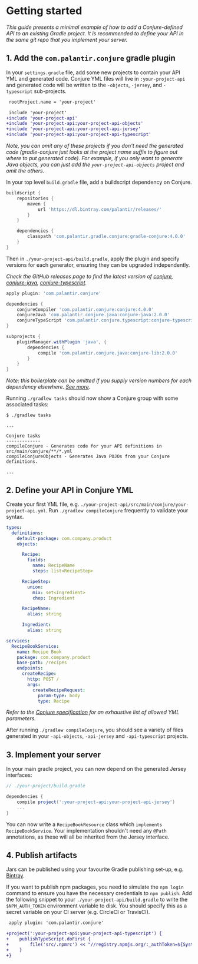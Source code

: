 # Getting started

_This guide presents a minimal example of how to add a Conjure-defined API to an existing Gradle project.  It is recommended to define your API in the same git repo that you implement your server._

## 1. Add the `com.palantir.conjure` gradle plugin

In your `settings.gradle` file, add some new projects to contain your API YML and generated code. Conjure YML files will live in `:your-project-api` and generated code will be written to the `-objects`, `-jersey`, and `-typescript` sub-projects.

```diff
 rootProject.name = 'your-project'

 include 'your-project'
+include 'your-project-api'
+include 'your-project-api:your-project-api-objects'
+include 'your-project-api:your-project-api-jersey'
+include 'your-project-api:your-project-api-typescript'
```

_Note, you can omit any of these projects if you don't need the generated code (gradle-conjure just looks at the project name suffix to figure out where to put generated code).  For example, if you only want to generate Java objects, you can just add the `your-project-api-objects` project and omit the others._

In your top level `build.gradle` file, add a buildscript dependency on Conjure.

```groovy
buildscript {
    repositories {
        maven {
            url 'https://dl.bintray.com/palantir/releases/'
        }
    }

    dependencies {
        classpath 'com.palantir.gradle.conjure:gradle-conjure:4.0.0'
    }
}
```

Then in `./your-project-api/build.gradle`, apply the plugin and specify versions for each generator, ensuring they can be upgraded independently.

_Check the GitHub releases page to find the latest version of [conjure](https://github.com/palantir/conjure/releases), [conjure-java](https://github.com/palantir/conjure-java/releases), [conjure-typescript](https://github.com/palantir/conjure-typescript/releases)._


```groovy
apply plugin: 'com.palantir.conjure'

dependencies {
    conjureCompiler 'com.palantir.conjure:conjure:4.0.0'
    conjureJava 'com.palantir.conjure.java:conjure-java:2.0.0'
    conjureTypeScript 'com.palantir.conjure.typescript:conjure-typescript:3.3.0'
}

subprojects {
    pluginManager.withPlugin 'java', {
        dependencies {
            compile 'com.palantir.conjure.java:conjure-lib:2.0.0'
        }
    }
}
```

_Note: this boilerplate can be omitted if you supply version numbers for each dependency elsewhere. [See more](./gradle_decoupled_versions.md)._

Running `./gradlew tasks` should now show a Conjure group with some associated tasks:

```
$ ./gradlew tasks

...

Conjure tasks
-------------
compileConjure - Generates code for your API definitions in src/main/conjure/**/*.yml
compileConjureObjects - Generates Java POJOs from your Conjure definitions.

...
```

## 2. Define your API in Conjure YML

Create your first YML file, e.g. `./your-project-api/src/main/conjure/your-project-api.yml`.  Run `./gradlew compileConjure` frequently to validate your syntax.

```yaml
types:
  definitions:
    default-package: com.company.product
    objects:

      Recipe:
        fields:
          name: RecipeName
          steps: list<RecipeStep>

      RecipeStep:
        union:
          mix: set<Ingredient>
          chop: Ingredient

      RecipeName:
        alias: string

      Ingredient:
        alias: string

services:
  RecipeBookService:
    name: Recipe Book
    package: com.company.product
    base-path: /recipes
    endpoints:
      createRecipe:
        http: POST /
        args:
          createRecipeRequest:
            param-type: body
            type: Recipe
```

_Refer to the [Conjure specification](/docs/spec/source_files.md) for an exhaustive list of allowed YML parameters._

After running `./gradlew compileConjure`, you should see a variety of files generated in your `-api-objects`, `-api-jersey` and `-api-typescript` projects.

## 3. Implement your server

In your main gradle project, you can now depend on the generated Jersey interfaces:

```groovy
// ./your-project/build.gradle

dependencies {
    compile project(':your-project-api:your-project-api-jersey')
    ...
}
```

You can now write a `RecipeBookResource` class which `implements RecipeBookService`.  Your implementation shouldn't need any `@Path` annotations, as these will all be inherited from the Jersey interface.

## 4. Publish artifacts

Jars can be published using your favourite Gradle publishing set-up, e.g. [Bintray](https://bintray.com/).

If you want to publish npm packages, you need to simulate the `npm login` command to ensure you have the necessary credentials to `npm publish`.  Add the following snippet to your `./your-project-api/build.gradle` to write the `$NPM_AUTH_TOKEN` environment variable to disk.  You should specify this as a secret variable on your CI server (e.g. CircleCI or TravisCI).

```diff
 apply plugin: 'com.palantir.conjure'

+project(':your-project-api:your-project-api-typescript') {
+    publishTypeScript.doFirst {
+        file('src/.npmrc') << "//registry.npmjs.org/:_authToken=${System.env.NPM_AUTH_TOKEN}"
+    }
+}
```

